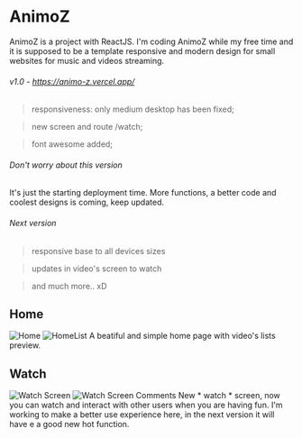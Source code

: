 # AnimoZ

AnimoZ is a project with ReactJS.
I'm coding AnimoZ while my free time and it is supposed to be a template responsive and modern design for small websites for music and videos streaming.

###### v1.0 - https://animo-z.vercel.app/
> responsiveness: only medium desktop has been fixed;

> new screen and route /watch;

> font awesome added;

###### Don't worry about this version
It's just the starting deployment time.
More functions, a better code and coolest designs is coming, keep updated.

###### Next version
> responsive base to all devices sizes

> updates in video's screen to watch

> and much more.. xD


## Home
![Home](https://i.imgur.com/rrZ8N5c.png)
![HomeList](https://i.imgur.com/tDQKfcZ.png)
A beatiful and simple home page with video's lists preview.

## Watch
![Watch Screen](https://i.imgur.com/OwHX0Vn.png)
![Watch Screen Comments](https://i.imgur.com/7IAst7J.png)
New * watch * screen, now you can watch and interact with other users when you are having fun. I'm working to make a better use experience here, in the next version it will have e a good new hot function.

